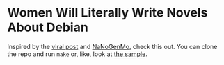 # Women Will Literally Write Novels About Debian

Inspired by the [viral post](https://social.illegalpornography.com/@BestGirlGrace/111111371833476141) and [NaNoGenMo](https://nanogenmo.github.io/), check this out. You can clone the repo and run `make` or, like, look at [the sample](/samplenovel.txt). 
